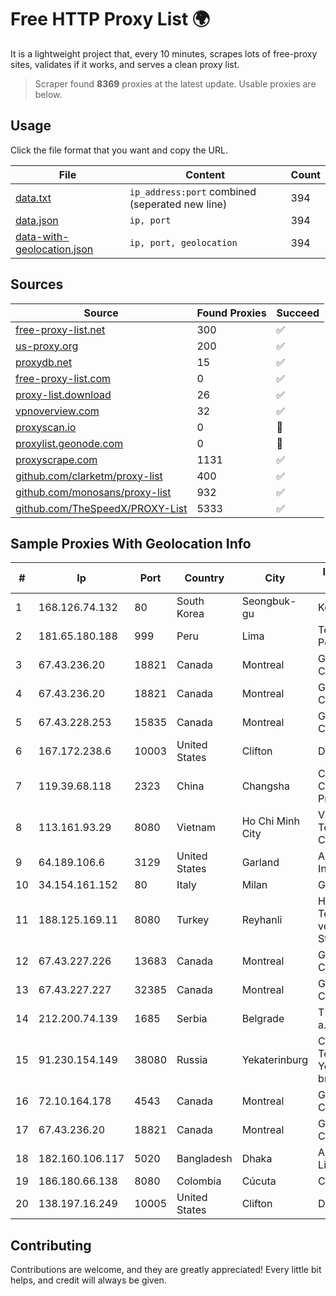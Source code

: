 
# Free HTTP Proxy List 🌍

It is a lightweight project that, every 10 minutes, scrapes lots of free-proxy sites, validates if it works, and serves a clean proxy list.


> Scraper found **8369** proxies at the latest update. Usable proxies are below.

## Usage

Click the file format that you want and copy the URL.


|File|Content|Count|
|----|-------|-----|
|[data.txt](https://raw.githubusercontent.com/themiralay/Proxy-List-World/master/data.txt)|`ip_address:port` combined (seperated new line)|394|
|[data.json](https://raw.githubusercontent.com/themiralay/Proxy-List-World/master/data.json)|`ip, port`|394|
|[data-with-geolocation.json](https://raw.githubusercontent.com/themiralay/Proxy-List-World/master/data-with-geolocation.json)|`ip, port, geolocation`|394|

## Sources

|Source|Found Proxies|Succeed|
|------|-------------|-------|
|[free-proxy-list.net](https://free-proxy-list.net)|300|✅|
|[us-proxy.org](https://www.us-proxy.org)|200|✅|
|[proxydb.net](http://proxydb.net)|15|✅|
|[free-proxy-list.com](https://free-proxy-list.com/?page=&port=&type%5B%5D=http&type%5B%5D=https&up_time=0&search=Search)|0|✅|
|[proxy-list.download](https://www.proxy-list.download/HTTP)|26|✅|
|[vpnoverview.com](https://vpnoverview.com/privacy/anonymous-browsing/free-proxy-servers)|32|✅|
|[proxyscan.io](https://www.proxyscan.io)|0|🚫|
|[proxylist.geonode.com](https://proxylist.geonode.com/api/proxy-list?limit=300&page=1&sort_by=lastChecked&sort_type=desc&protocols=http,https)|0|🚫|
|[proxyscrape.com](https://api.proxyscrape.com/v2/?request=displayproxies&protocol=http&timeout=10000&country=all&ssl=all&anonymity=all)|1131|✅|
|[github.com/clarketm/proxy-list](https://raw.githubusercontent.com/clarketm/proxy-list/master/proxy-list-raw.txt)|400|✅|
|[github.com/monosans/proxy-list](https://raw.githubusercontent.com/monosans/proxy-list/main/proxies/http.txt)|932|✅|
|[github.com/TheSpeedX/PROXY-List](https://raw.githubusercontent.com/TheSpeedX/PROXY-List/master/http.txt)|5333|✅|


## Sample Proxies With Geolocation Info

|#|Ip|Port|Country|City|Internet Service Provider|
|-|--|----|-------|----|-------------------------|
|1|168.126.74.132|80|South Korea|Seongbuk-gu|Korea Telecom|
|2|181.65.180.188|999|Peru|Lima|Telefonica del Peru S.A.A.|
|3|67.43.236.20|18821|Canada|Montreal|GloboTech Communications|
|4|67.43.236.20|18821|Canada|Montreal|GloboTech Communications|
|5|67.43.228.253|15835|Canada|Montreal|GloboTech Communications|
|6|167.172.238.6|10003|United States|Clifton|DigitalOcean, LLC|
|7|119.39.68.118|2323|China|Changsha|CNC Group CHINA169 Hunan Province Network|
|8|113.161.93.29|8080|Vietnam|Ho Chi Minh City|VietNam Post and Telecom Corporation|
|9|64.189.106.6|3129|United States|Garland|Apogee Telecom Inc.|
|10|34.154.161.152|80|Italy|Milan|Google LLC|
|11|188.125.169.11|8080|Turkey|Reyhanli|High Speed Telekomunikasyon ve Hab. Hiz. Ltd. Sti.|
|12|67.43.227.226|13683|Canada|Montreal|GloboTech Communications|
|13|67.43.227.227|32385|Canada|Montreal|GloboTech Communications|
|14|212.200.74.139|1685|Serbia|Belgrade|TELEKOM SRBIJA a.d.|
|15|91.230.154.149|38080|Russia|Yekaterinburg|CJSC "ER-Telecom Holding" Yekaterinburg branch|
|16|72.10.164.178|4543|Canada|Montreal|GloboTech Communications|
|17|67.43.236.20|18821|Canada|Montreal|GloboTech Communications|
|18|182.160.106.117|5020|Bangladesh|Dhaka|Aamra Networks Limited|
|19|186.180.66.138|8080|Colombia|Cúcuta|Colombia Móvil|
|20|138.197.16.249|10005|United States|Clifton|DigitalOcean, LLC|



## Contributing

Contributions are welcome, and they are greatly appreciated! Every
little bit helps, and credit will always be given.

